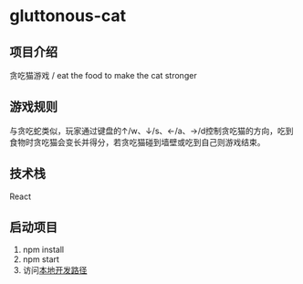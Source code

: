 # gluttonous-cat

## 项目介绍

贪吃猫游戏 / eat the food to make the cat stronger

## 游戏规则

与贪吃蛇类似，玩家通过键盘的↑/w、↓/s、←/a、→/d控制贪吃猫的方向，吃到食物时贪吃猫会变长并得分，若贪吃猫碰到墙壁或吃到自己则游戏结束。

## 技术栈

React

## 启动项目

1. npm install
2. npm start
3. 访问[本地开发路径](http://localhost:3000/)
